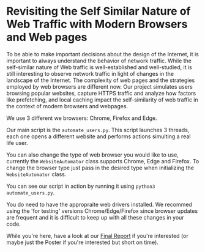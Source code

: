 # Revisiting the Self Similar Nature of Web Traffic with Modern Browsers and Web pages
To be able to make important decisions about the design of the Internet, it is important to always understand the behavior of network traffic. 
While the self-similar nature of Web traffic is well-established and well-studied, it is still interesting to observe network traffic in light of changes in
the landscape of the Internet. The complexity of web pages and the strategies employed by web browsers are different now. Our project simulates users browsing popular
websites, capture HTTPS traffic and analyze how factors like prefetching, and local caching impact the self-similarity
of web traffic in the context of modern browsers and webpages. 

We use 3 different we browsers: Chrome, Firefox and Edge.

Our main script is the `automate_users.py`. This script launches 3 threads, each one opens a different website and performs actions simulting a real life user.

You can also change the type of web browser you would like to use, currently the `WebsiteAutomator` class supports Chrome, Edge and Firefox. To change the browser type just pass in the desired type when initializing the `WebsiteAutomator` class.

You can see our script in action by running it using `python3 automate_users.py`.

You do need to have the appropraite web drivers installed. We recommed using the 'for testing' versions Chrome/Edge/Firefox since browser updates are frequent and it is difficult to keep up with all these changes in your code.

While you're here, have a look at our [Final Report](https://github.com/nidatx/comp-sci-740/blob/main/Final%20Report.pdf) if you're interested (or maybe just the Poster if you're interested but short on time).
